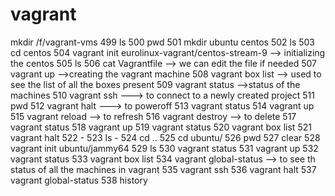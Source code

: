 # vagrant
 mkdir /f/vagrant-vms
  499  ls
  500  pwd
  501  mkdir ubuntu centos
  502  ls
  503  cd centos
  504  vagrant init eurolinux-vagrant/centos-stream-9 --> initializing the centos 
  505  ls
  506  cat Vagrantfile --> we can edit the file if needed
  507  vagrant up -->creating the vagrant machine
  508  vagrant box list --> used to see the list of all the boxes present 
  509  vagrant status  -->status of the machines 
  510  vagrant ssh  ---> to connect to a newly created project
  511  pwd
  512  vagrant halt  ---> to poweroff
  513  vagrant status
  514  vagrant up
  515  vagrant reload --> to refresh
  516  vagrant destroy  --> to delete 
  517  vagrant status
  518  vagrant up
  519  vagrant status
  520  vagrant box list
  521  vagrant halt
  522  -
  523  ls -
  524  cd ..
  525  cd ubuntu/
  526  pwd
  527  clear
  528  vagrant init ubuntu/jammy64
  529  ls
  530  vagrant status
  531  vagrant up
  532  vagrant status
  533  vagrant box list
  534  vagrant global-status  --> to see th status of all the machines in vagrant
  535  vagrant ssh
  536  vagrant halt
  537  vagrant global-status
  538  history

